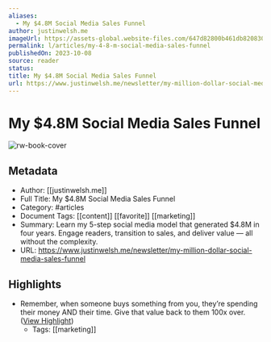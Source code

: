 ```yaml
---
aliases:
  - My $4.8M Social Media Sales Funnel
author: justinwelsh.me
imageUrl: https://assets-global.website-files.com/647d82800b461db820830896/652a80e7702409cc5cd86b33_Newsletter%20%2B%20Blog%20Cover%20(11).png
permalink: l/articles/my-4-8-m-social-media-sales-funnel
publishedOn: 2023-10-08
source: reader
status: 
title: My $4.8M Social Media Sales Funnel
url: https://www.justinwelsh.me/newsletter/my-million-dollar-social-media-sales-funnel
---
```

# My $4.8M Social Media Sales Funnel

![rw-book-cover](https://assets-global.website-files.com/647d82800b461db820830896/652a80e7702409cc5cd86b33_Newsletter%20%2B%20Blog%20Cover%20(11).png)

## Metadata

- Author: [[justinwelsh.me]]
- Full Title: My $4.8M Social Media Sales Funnel
- Category: #articles
- Document Tags: [[content]] [[favorite]] [[marketing]]
- Summary: Learn my 5-step social media model that generated $4.8M in four years. Engage readers, transition to sales, and deliver value — all without the complexity.
- URL: https://www.justinwelsh.me/newsletter/my-million-dollar-social-media-sales-funnel

## Highlights

- Remember, when someone buys something from you, they’re spending their money AND their time. Give that value back to them 100x over. ([View Highlight](https://read.readwise.io/read/01hcvy6vpxjq9t9fc2xjwfhj30))
    - Tags: [[marketing]]
